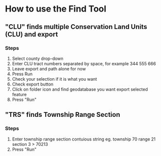 # How to use the Find Tool

## "CLU" finds multiple Conservation Land Units (CLU) and export

### Steps

1. Select county drop-down
2. Enter CLU tract numbers separated by space,  for example 344 555 666
3. Leave export and path alone for now
4. Press Run
5. Check your selection if it is what you want
6. Check export button
7. Click on folder icon and find geodatabase you want export selected feature
8. Press "Run"
## "TRS" finds Township Range Section
### Steps
1. Enter township range section contuious string eg. township 70 range 21 section 3 > 70213
3. Press "Run"

